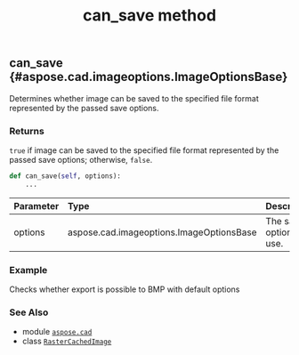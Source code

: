 ﻿---
title: can_save method
second_title: Aspose.CAD for Python via .NET API References
description: 
type: docs
weight: 100
url: /python-net/aspose.cad/rastercachedimage/can_save/
is_root: false
---

## can_save {#aspose.cad.imageoptions.ImageOptionsBase}

Determines whether image can be saved to the specified file format represented by the passed save options.


### Returns 


`true` if image can be saved to the specified file format represented by the passed save options; otherwise, `false`.


```python
def can_save(self, options):
    ...
```


| Parameter | Type | Description |
| :- | :- | :- |
| options | aspose.cad.imageoptions.ImageOptionsBase | The save options to use. |

### Example 


Checks whether export is possible to BMP with default options



### See Also
* module [`aspose.cad`](../../)
* class [`RasterCachedImage`](/cad/python-net/aspose.cad/rastercachedimage)
